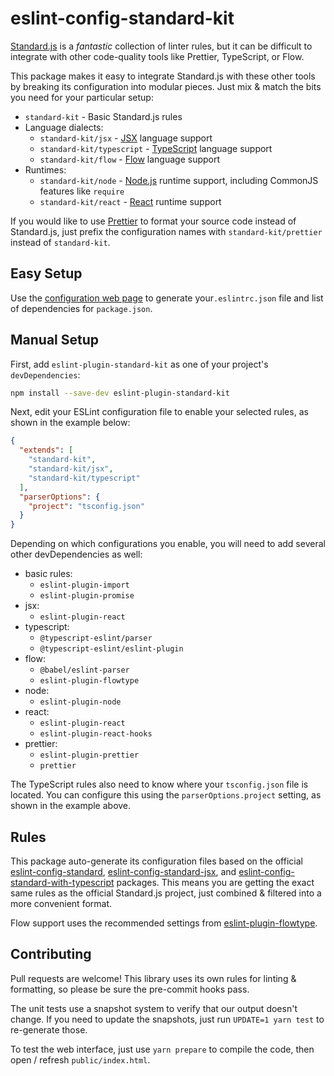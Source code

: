 # eslint-config-standard-kit

[Standard.js](https://standardjs.com) is a _fantastic_ collection of linter rules, but it can be difficult to integrate with other code-quality tools like Prettier, TypeScript, or Flow.

This package makes it easy to integrate Standard.js with these other tools by breaking its configuration into modular pieces. Just mix & match the bits you need for your particular setup:

- `standard-kit` - Basic Standard.js rules
- Language dialects:
  - `standard-kit/jsx` - [JSX](https://reactjs.org/docs/introducing-jsx.html) language support
  - `standard-kit/typescript` - [TypeScript](https://typescriptlang.org) language support
  - `standard-kit/flow` - [Flow](https://flow.org/) language support
- Runtimes:
  - `standard-kit/node` - [Node.js](https://nodejs.org/) runtime support, including CommonJS features like `require`
  - `standard-kit/react` - [React](https://reactjs.org) runtime support

If you would like to use [Prettier](https://prettier.io/) to format your source code instead of Standard.js, just prefix the configuration names with `standard-kit/prettier` instead of `standard-kit`.

## Easy Setup

Use the [configuration web page](https://www.swansontec.com/eslint-config-standard-kit/) to generate your`.eslintrc.json` file and list of dependencies for `package.json`.

## Manual Setup

First, add `eslint-plugin-standard-kit` as one of your project's `devDependencies`:

```sh
npm install --save-dev eslint-plugin-standard-kit
```

Next, edit your ESLint configuration file to enable your selected rules, as shown in the example below:

```json
{
  "extends": [
    "standard-kit",
    "standard-kit/jsx",
    "standard-kit/typescript"
  ],
  "parserOptions": {
    "project": "tsconfig.json"
  }
}
```

Depending on which configurations you enable, you will need to add several other devDependencies as well:

- basic rules:
  - `eslint-plugin-import`
  - `eslint-plugin-promise`
- jsx:
  - `eslint-plugin-react`
- typescript:
  - `@typescript-eslint/parser`
  - `@typescript-eslint/eslint-plugin`
- flow:
  - `@babel/eslint-parser`
  - `eslint-plugin-flowtype`
- node:
  - `eslint-plugin-node`
- react:
  - `eslint-plugin-react`
  - `eslint-plugin-react-hooks`
- prettier:
  - `eslint-plugin-prettier`
  - `prettier`

The TypeScript rules also need to know where your `tsconfig.json` file is located. You can configure this using the `parserOptions.project` setting, as shown in the example above.

## Rules

This package auto-generate its configuration files based on the official [eslint-config-standard](https://github.com/standard/eslint-config-standard), [eslint-config-standard-jsx](https://github.com/standard/eslint-config-standard-jsx), and [eslint-config-standard-with-typescript](https://github.com/standard/eslint-config-standard-with-typescript) packages. This means you are getting the exact same rules as the official Standard.js project, just combined & filtered into a more convenient format.

Flow support uses the recommended settings from [eslint-plugin-flowtype](https://github.com/gajus/eslint-plugin-flowtype).

## Contributing

Pull requests are welcome! This library uses its own rules for linting & formatting, so please be sure the pre-commit hooks pass.

The unit tests use a snapshot system to verify that our output doesn't change. If you need to update the snapshots, just run `UPDATE=1 yarn test` to re-generate those.

To test the web interface, just use `yarn prepare` to compile the code, then open / refresh `public/index.html`.

